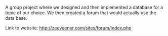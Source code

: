 A group project where we designed and then implemented a database for a topic of our choice. 
We then created a forum that would actually use the data base.

Link to website: http://zeeveener.com/sites/forum/index.php
